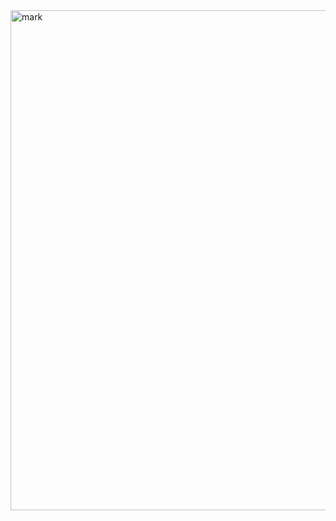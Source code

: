 <img width="800" alt="mark" src="https://user-images.githubusercontent.com/96596529/193636843-0714dbe6-66cc-4000-9c2b-ddc4790af71a.png">
